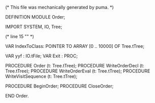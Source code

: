 
(* This file was mechanically generated by puma. *)

DEFINITION MODULE Order;

IMPORT SYSTEM, IO, Tree;

(* line 15 "" *)

VAR IndexToClass: POINTER TO ARRAY [0 .. 10000] OF Tree.tTree;


VAR yyf        : IO.tFile;
VAR Exit       : PROC;

PROCEDURE Order (t: Tree.tTree);
PROCEDURE WriteOrderDecl (t: Tree.tTree);
PROCEDURE WriteOrderEval (t: Tree.tTree);
PROCEDURE WriteVisitSequence (t: Tree.tTree);

PROCEDURE BeginOrder;
PROCEDURE CloseOrder;

END Order.

